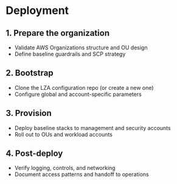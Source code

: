 # Deployment

## 1. Prepare the organization

- Validate AWS Organizations structure and OU design
- Define baseline guardrails and SCP strategy

## 2. Bootstrap

- Clone the LZA configuration repo (or create a new one)
- Configure global and account-specific parameters

## 3. Provision

- Deploy baseline stacks to management and security accounts
- Roll out to OUs and workload accounts

## 4. Post-deploy

- Verify logging, controls, and networking
- Document access patterns and handoff to operations
